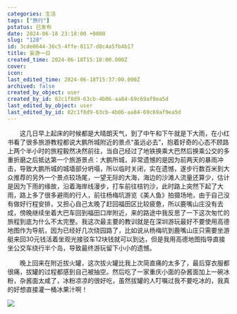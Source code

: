 ```yaml
---
categories: 生活
tags: ["旅行"]
pstatus: 已发布
date: 2024-06-18 23:18:00 +0800
slug: "128"
id: 3cde0644-36c5-4ffe-8117-d8c4a5fb4b17
title: 妄游一日
created_time: 2024-06-18T15:18:00.000Z
cover: 
icon: 
last_edited_time: 2024-06-18T15:37:00.000Z
archived: false
created_by_object: user
created_by_id: 82c1f8d9-63cb-4b06-aa84-69c69af9ea5d
last_edited_by_object: user
last_edited_by_id: 82c1f8d9-63cb-4b06-aa84-69c69af9ea5d
---
```


&emsp;&emsp;这几日早上起床的时候都是大晴朗天气，到了中午和下午就是下大雨，在小红书看了很多旅游教程都说大鹏所城附近的景点“虽远必去”，抱着好奇的心态不顾路上两个半小时的旅程毅然决然前往，当自己经过了地铁换乘大巴然后换乘公交的多重折磨之后抵达第一个旅游景点：大鹏所城，非常遗憾的是因为前两天的暴雨冲击，导致大鹏所城的城墙部分坍塌，所以临时关闭，实在遗憾，遂步行数百米到大众推荐的另外一个景点较场尾，一望无际的大海，海边的沙滩人流量还算少，估计是因为下雨的缘故，沿着海岸线漫步，打车前往桔钓沙，此时路上突然下起了大雨，路上多了很多避雨的行人，前往杨梅坑游览《美人鱼》拍摄场地，由于自己没有做好行程安排，又担心自己太晚了赶回福田区比较疲惫，所以鹿嘴山庄没有去成，傍晚继续坐着大巴车回到福田口岸附近，来的路途中我反思了一下这次匆忙的旅程到底为什么不太完整。我这次最主要的教训就是在深圳游玩最好不要使用高德地图作为导航，因为已经好几次绕园路了，比如说从杨梅坑到鹿嘴山庄只需要坐游艇来回30元钱活着坐观光接驳车12块钱就可以到达，但是我用高德地图指导直接坐公交车绕行半个岛，导致最终游玩留下小小的遗憾。

&emsp;&emsp;晚上回来在附近拔火罐，这次拔火罐比我上次简直痛的太多了，最后穿衣服都很痛，拔罐的过程都感到自己被抽空。然后吃了一家重庆小面的杂酱面加上一碗冰粉，杂酱面太咸了，冰粉凉凉的很好吃，虽然拔罐的人叮嘱过我不要吃冰的，我真的好想直接灌一桶冰果汁啊！

![](https://blog.wangyunzi.com/2024/06/W9GCCh.jpg)




